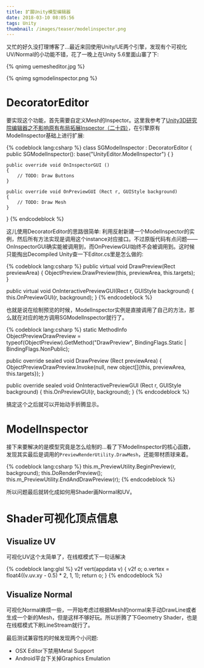```yaml
---
title: 扩展Unity模型编辑器
date: 2018-03-10 08:05:56
tags: Unity
thumbnail: /images/teaser/modelinspector.png
---
```


又忙的好久没打理博客了...最近来回使用Unity/UE两个引擎，发现有个可视化UV/Normal的小功能不错，花了一晚上在Unity 5.6里面山寨了下:

<!--more-->

{% qnimg uemesheditor.jpg %}

{% qnimg sgmodelinspector.png %}

# DecoratorEditor

要实现这个功能，首先需要自定义Mesh的Inspector。这里我参考了[Unity3D研究院编辑器之不影响原有布局拓展Inspector（二十四）](http://www.xuanyusong.com/archives/3931)，在引擎原有ModelInspector基础上进行扩展:

{% codeblock lang:csharp %}
class SGModelInspector : DecoratorEditor
{
    public SGModelInspector(): base("UnityEditor.ModelInspector")
    {
    }

    public override void OnInspectorGUI ()
    {
        // TODO: Draw Buttons
    }

    public override void OnPreviewGUI (Rect r, GUIStyle background)
    {
        // TODO: Draw Mesh
    }
}
{% endcodeblock %}

这儿使用DecoratorEditor的思路很简单: 利用反射新建一个ModelInspector的实例，然后所有方法实现是调用这个instance对应接口。不过原版代码有点问题——OnInspectorGUI确实能被调用到，而OnPreviewGUI始终不会被调用到。这时候只能掏出Decompiled Unity查一下Editor.cs里是怎么做的:

{% codeblock lang:csharp %}
public virtual void DrawPreview(Rect previewArea)
{
    ObjectPreview.DrawPreview(this, previewArea, this.targets);
}

public virtual void OnInteractivePreviewGUI(Rect r, GUIStyle background)
{
    this.OnPreviewGUI(r, background);
}
{% endcodeblock %}

也就是说在绘制预览的时候，ModelInspector实例是直接调用了自己的方法，那么就在对应的地方调用SGModelInspector就行了。

{% codeblock lang:csharp %}
static MethodInfo ObjectPreviewDrawPreview = typeof(ObjectPreview).GetMethod("DrawPreview", BindingFlags.Static | BindingFlags.NonPublic);

public override sealed void DrawPreview (Rect previewArea)
{
    ObjectPreviewDrawPreview.Invoke(null, new object[]{this, previewArea, this.targets});
}

public override sealed void OnInteractivePreviewGUI (Rect r, GUIStyle background)
{
    this.OnPreviewGUI(r, background);
}
{% endcodeblock %}

搞定这个之后就可以开始动手折腾显示。

# ModelInspector

接下来要解决的是模型究竟是怎么绘制的...看了下ModelInspector的核心函数，发现其实最后是调用的`PreviewRenderUtility.DrawMesh`，还能带材质球来着。

{% codeblock lang:csharp %}
this.m_PreviewUtility.BeginPreview(r, background);
this.DoRenderPreview();
this.m_PreviewUtility.EndAndDrawPreview(r);
{% endcodeblock %}

所以问题最后就转化成如何用Shader画Normal和UV。

# Shader可视化顶点信息

## Visualize UV

可视化UV这个太简单了，在线框模式下一句话解决

{% codeblock lang:glsl %}
v2f vert(appdata v)
{
    v2f o;
    o.vertex = float4((v.uv.xy - 0.5) * 2, 1, 1);
    return o;
}
{% endcodeblock %}

## Visualize Normal

可视化Normal麻烦一些，一开始考虑过根据Mesh的normal来手动DrawLine或者生成一个新的Mesh，但是这样不够好玩。所以折腾了下Geometry Shader，也是在线框模式下刷LineStream就行了。

最后测试兼容性的时候发现两个小问题:

- OSX Editor下禁用Metal Support
- Android平台下关掉Graphics Emulation